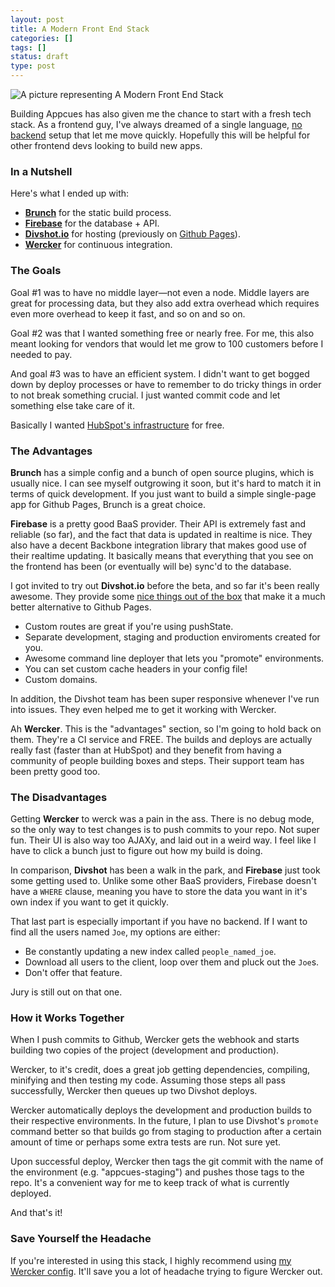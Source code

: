 ```yaml
---
layout: post
title: A Modern Front End Stack
categories: []
tags: []
status: draft
type: post
---
```

![A picture representing A Modern Front End Stack](http://placekitten.com/g/600/400)

Building Appcues has also given me the chance to start with a fresh tech stack. As a frontend guy, I've always dreamed of a single language, [no backend](http://nobackend.org) setup that let me move quickly. Hopefully this will be helpful for other frontend devs looking to build new apps.

### In a Nutshell

Here's what I ended up with:

- **[Brunch](http://brunch.io/)** for the static build process.
- **[Firebase](https://www.firebase.com/)** for the database + API.
- **[Divshot.io](http://www.divshot.io/)** for hosting (previously on [Github Pages](http://pages.github.com/)).
- **[Wercker](http://wercker.com/)** for continuous integration.

### The Goals

Goal #1 was to have no middle layer—not even a node. Middle layers are great for processing data, but they also add extra overhead which requires even more overhead to keep it fast, and so on and so on.

Goal #2 was that I wanted something free or nearly free. For me, this also meant looking for vendors that would let me grow to 100 customers before I needed to pay.

And goal #3 was to have an efficient system. I didn't want to get bogged down by deploy processes or have to remember to do tricky things in order to not break something crucial. I just wanted commit code and let something else take care of it.

Basically I wanted [HubSpot's infrastructure](http://dev.hubspot.com/blog/how-we-deploy-300-times-a-day) for free.

### The Advantages

**Brunch** has a simple config and a bunch of open source plugins, which is usually nice. I can see myself outgrowing it soon, but it's hard to match it in terms of quick development. If you just want to build a simple single-page app for Github Pages, Brunch is a great choice.

**Firebase** is a pretty good BaaS provider. Their API is extremely fast and reliable (so far), and the fact that data is updated in realtime is nice. They also have a decent Backbone integration library that makes good use of their realtime updating. It basically means that everything that you see on the frontend has been (or eventually will be) sync'd to the database.

I got invited to try out **Divshot.io** before the beta, and so far it's been really awesome. They provide some [nice things out of the box](http://docs.divshot.io/) that make it a much better alternative to Github Pages.

- Custom routes are great if you're using pushState.
- Separate development, staging and production enviroments created for you.
- Awesome command line deployer that lets you "promote" environments.
- You can set custom cache headers in your config file!
- Custom domains.

In addition, the Divshot team has been super responsive whenever I've run into issues. They even helped me to get it working with Wercker.

Ah **Wercker**. This is the "advantages" section, so I'm going to hold back on them. They're a CI service and FREE. The builds and deploys are actually really fast (faster than at HubSpot) and they benefit from having a community of people building boxes and steps. Their support team has been pretty good too.

### The Disadvantages

Getting **Wercker** to werck was a pain in the ass. There is no debug mode, so the only way to test changes is to push commits to your repo. Not super fun. Their UI is also way too AJAXy, and laid out in a weird way. I feel like I have to click a bunch just to figure out how my build is doing.

In comparison, **Divshot** has been a walk in the park, and **Firebase** just took some getting used to. Unlike some other BaaS providers, Firebase doesn't have a `WHERE` clause, meaning you have to store the data you want in it's own index if you want to get it quickly.

That last part is especially important if you have no backend. If I want to find all the users named `Joe`, my options are either:

- Be constantly updating a new index called `people_named_joe`.
- Download all users to the client, loop over them and pluck out the `Joe`s.
- Don't offer that feature.

Jury is still out on that one.

### How it Works Together

When I push commits to Github, Wercker gets the webhook and starts building two copies of the project (development and production).

Wercker, to it's credit, does a great job getting dependencies, compiling, minifying and then testing my code. Assuming those steps all pass successfully, Wercker then queues up two Divshot deploys.

Wercker automatically deploys the development and production builds to their respective environments. In the future, I plan to use Divshot's `promote` command better so that builds go from staging to production after a certain amount of time or perhaps some extra tests are run. Not sure yet.

Upon successful deploy, Wercker then tags the git commit with the name of the environment (e.g. "appcues-staging") and pushes those tags to the repo. It's a convenient way for me to keep track of what is currently deployed.

And that's it!

### Save Yourself the Headache

If you're interested in using this stack, I highly recommend using [my Wercker config](https://gist.github.com/hijonathan/7824199). It'll save you a lot of headache trying to figure Wercker out.
